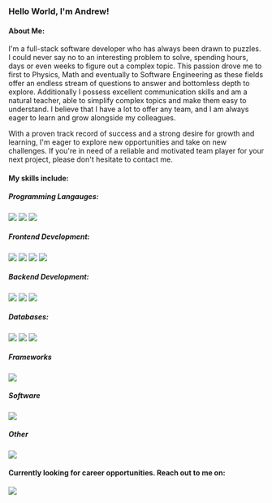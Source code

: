 
<!--
![](My_Banner.png)
-->
### Hello World, I'm Andrew!

#### About Me:
I'm a full-stack software developer who has always been drawn to puzzles. I could never say no to an interesting problem to solve, spending hours, days or even weeks to figure out a complex topic. This passion drove me to first to Physics, Math and eventually to Software Engineering as these fields offer an endless stream of questions to answer and bottomless depth to explore. Additionally I possess excellent communication skills and am a natural teacher, able to simplify complex topics and make them easy to understand. I believe that I have a lot to offer any team, and I am always eager to learn and grow alongside my colleagues.

With a proven track record of success and a strong desire for growth and learning, I'm eager to explore new opportunities and take on new challenges. If you're in need of a reliable and motivated team player for your next project, please don't hesitate to contact me.

#### My skills include:
##### Programming Langauges:

[<img src="https://img.shields.io/badge/Python-3776AB?style=for-the-badge&logo=python&logoColor=white"/>]()
[<img src="https://img.shields.io/badge/C++-00599C?style=for-the-badge&logo=cplusplus&logoColor=white"/>]()
[<img src="https://img.shields.io/badge/JavaScript-F7DF1E?style=for-the-badge&logo=javascript&logoColor=black"/>]()

##### Frontend Development:

[<img src="https://img.shields.io/badge/HTML-E34F26?style=for-the-badge&logo=html5&logoColor=white"/>]()
[<img src="https://img.shields.io/badge/CSS-1572B6?style=for-the-badge&logo=css3&logoColor=white"/>]()
[<img src="https://img.shields.io/badge/Bootstrap-7952B3?style=for-the-badge&logo=bootstrap&logoColor=white"/>]()
[<img src="https://img.shields.io/badge/React-61DAFB?style=for-the-badge&logo=react&logoColor=black"/>]()

##### Backend Development:

[<img src="https://img.shields.io/badge/Node.js-339933?style=for-the-badge&logo=nodedotjs&logoColor=white"/>]()
[<img src="https://img.shields.io/badge/Express-000000?style=for-the-badge&logo=express&logoColor=white"/>]()
[<img src="https://img.shields.io/badge/GraphQL-E10098?style=for-the-badge&logo=graphql&logoColor=black"/>]()

##### Databases:

[<img src="https://img.shields.io/badge/MongoDB-47A248?style=for-the-badge&logo=mongodb&logoColor=white"/>]()
[<img src="https://img.shields.io/badge/PostgreSQL-4169E1?style=for-the-badge&logo=postgresql&logoColor=white"/>]()
[<img src="https://img.shields.io/badge/sqlite-%2307405e.svg?style=for-the-badge&logo=sqlite&logoColor=white"/>]()

##### Frameworks

[<img src="https://img.shields.io/badge/Flask-000000?style=for-the-badge&logo=flask&logoColor=white"/>]()

##### Software

[<img src="https://img.shields.io/badge/Postman-FF6C37?style=for-the-badge&logo=postman&logoColor=white"/>]()

##### Other

[<img src="https://img.shields.io/badge/git-%23F05033.svg?style=for-the-badge&logo=git&logoColor=white"/>]()

<!--
#### Repositories Pinned:
- <a href="https://github.com/Hmlynch/Online-Store-Ecommerce-Case-Study">Case Study: Online Store Data</a>
- <a href="https://github.com/Hmlynch/Python-Practice">Python Practice: API Calling, Numpy, Pandas</a>
- <a href="https://github.com/Hmlynch/Code-Wars-Problems">CodeWars: Python Practice Problems</a>
- <a href="https://github.com/Hmlynch/Flask_Capstone_Project">Capstone Project: Flask Movie Search Application</a>
- <a href="https://github.com/Hmlynch/Excel-Fundamentals">Excel Fundamentals</a>
- <a href="https://github.com/Hmlynch/Tableau-Fundamentals">Tableau Fundamentals</a>
-->

#### Currently looking for career opportunities. Reach out to me on:
[<a href="https://www.linkedin.com/in/andrii-grytsenko/"><img src="https://img.shields.io/badge/LinkedIn-blue?style=for-the-badge&logo=LinkedIn&logoColor=white"/></a>]()
